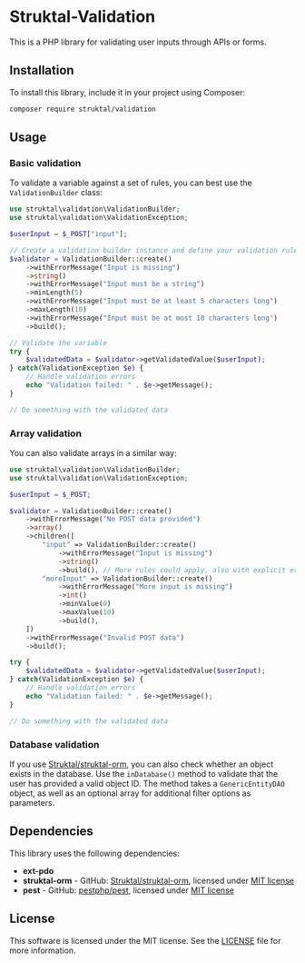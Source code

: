 # Struktal-Validation

This is a PHP library for validating user inputs through APIs or forms.

## Installation

To install this library, include it in your project using Composer:

```bash
composer require struktal/validation
```

## Usage

### Basic validation

To validate a variable against a set of rules, you can best use the `ValidationBuilder` class:

```php
use struktal\validation\ValidationBuilder;
use struktal\validation\ValidationException;

$userInput = $_POST["input"];

// Create a validation builder instance and define your validation rules
$validator = ValidationBuilder::create()
    ->withErrorMessage("Input is missing")
    ->string()
    ->withErrorMessage("Input must be a string")
    ->minLength(5)
    ->withErrorMessage("Input must be at least 5 characters long")
    ->maxLength(10)
    ->withErrorMessage("Input must be at most 10 characters long")
    ->build();

// Validate the variable
try {
    $validatedData = $validator->getValidatedValue($userInput);
} catch(ValidationException $e) {
    // Handle validation errors
    echo "Validation failed: " . $e->getMessage();
}

// Do something with the validated data
```

### Array validation

You can also validate arrays in a similar way:

```php
use struktal\validation\ValidationBuilder;
use struktal\validation\ValidationException;

$userInput = $_POST;

$validator = ValidationBuilder::create()
    ->withErrorMessage("No POST data provided")
    ->array()
    ->children([
        "input" => ValidationBuilder::create()
            ->withErrorMessage("Input is missing")
            ->string()
            ->build(), // More rules could apply, also with explicit error messages
        "moreInput" => ValidationBuilder::create()
            ->withErrorMessage("More input is missing")
            ->int()
            ->minValue(0)
            ->maxValue(10)
            ->build(),
    ])
    ->withErrorMessage("Invalid POST data")
    ->build();

try {
    $validatedData = $validator->getValidatedValue($userInput);
} catch(ValidationException $e) {
    // Handle validation errors
    echo "Validation failed: " . $e->getMessage();
}

// Do something with the validated data
```

### Database validation

If you use [Struktal/struktal-orm](https://github.com/Struktal/struktal-orm), you can also check whether an object exists in the database.
Use the `inDatabase()` method to validate that the user has provided a valid object ID.
The method takes a `GenericEntityDAO` object, as well as an optional array for additional filter options as parameters.

## Dependencies

This library uses the following dependencies:

- **ext-pdo**
- **struktal-orm** - GitHub: [Struktal/struktal-orm](https://github.com/Struktal/struktal-orm), licensed under [MIT license](https://github.com/Struktal/struktal-orm/blob/main/LICENSE)
- **pest** - GitHub: [pestphp/pest](https://github.com/pestphp/pest), licensed under [MIT license](https://github.com/pestphp/pest/blob/3.x/LICENSE.md)

## License

This software is licensed under the MIT license. See the [LICENSE](./LICENSE) file for more information.
